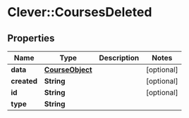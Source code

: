 # Clever::CoursesDeleted

## Properties
Name | Type | Description | Notes
------------ | ------------- | ------------- | -------------
**data** | [**CourseObject**](CourseObject.md) |  | [optional] 
**created** | **String** |  | [optional] 
**id** | **String** |  | [optional] 
**type** | **String** |  | 

